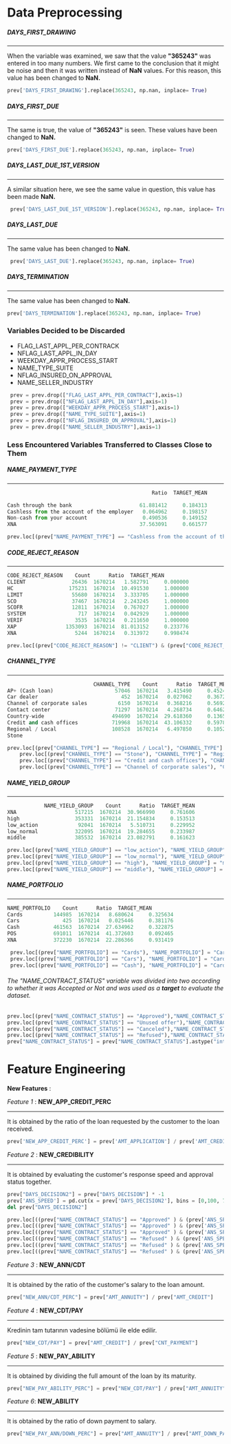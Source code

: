 # Data Preprocessing



##### DAYS_FIRST_DRAWING

------

When the variable was examined, we saw that the value **"365243"** was entered in too many numbers. We first came to the conclusion that it might be noise and then it was written instead of **NaN** values. For this reason, this value has been changed to **NaN.**

```python
prev['DAYS_FIRST_DRAWING'].replace(365243, np.nan, inplace= True)
```



##### DAYS_FIRST_DUE

------

The same is true, the value of **"365243"** is seen. These values have been changed to **NaN.**

```python
prev['DAYS_FIRST_DUE'].replace(365243, np.nan, inplace= True)
```



##### DAYS_LAST_DUE_1ST_VERSION

------

A similar situation here, we see the same value in question, this value has been made **NaN.**

```python
 prev['DAYS_LAST_DUE_1ST_VERSION'].replace(365243, np.nan, inplace= True)
```



##### DAYS_LAST_DUE

------

The same value has been changed to **NaN.**

```python
 prev['DAYS_LAST_DUE'].replace(365243, np.nan, inplace= True)
```



##### DAYS_TERMINATION

------

The same value has been changed to **NaN.**

```python
prev['DAYS_TERMINATION'].replace(365243, np.nan, inplace= True)
```



### Variables Decided to be Discarded

- FLAG_LAST_APPL_PER_CONTRACK
- NFLAG_LAST_APPL_IN_DAY
- WEEKDAY_APPR_PROCESS_START
- NAME_TYPE_SUITE
- NFLAG_INSURED_ON_APPROVAL
- NAME_SELLER_INDUSTRY



```python
 prev = prev.drop(["FLAG_LAST_APPL_PER_CONTRACT"],axis=1)
 prev = prev.drop(["NFLAG_LAST_APPL_IN_DAY"],axis=1)
 prev = prev.drop(["WEEKDAY_APPR_PROCESS_START"],axis=1)
 prev = prev.drop(["NAME_TYPE_SUITE"],axis=1)
 prev = prev.drop(["NFLAG_INSURED_ON_APPROVAL"],axis=1)
 prev = prev.drop(["NAME_SELLER_INDUSTRY"],axis=1)
```



### Less Encountered Variables Transferred to Classes Close to Them

##### NAME_PAYMENT_TYPE

------



```python
                                               Ratio  TARGET_MEAN  

Cash through the bank                      61.881412     0.184313  
Cashless from the account of the employer   0.064962     0.198157  
Non-cash from your account                  0.490536     0.149152  
XNA                                        37.563091     0.661577  
```

```python
prev.loc[(prev["NAME_PAYMENT_TYPE"] == "Cashless from the account of the employer"), "NAME_PAYMENT_TYPE"] = "Cash through the bank "
```



##### CODE_REJECT_REASON

------



```python
CODE_REJECT_REASON    Count      Ratio  TARGET_MEAN
CLIENT               26436  1670214   1.582791     0.000000
HC                  175231  1670214  10.491530     1.000000
LIMIT                55680  1670214   3.333705     1.000000
SCO                  37467  1670214   2.243245     1.000000
SCOFR                12811  1670214   0.767027     1.000000
SYSTEM                 717  1670214   0.042929     1.000000
VERIF                 3535  1670214   0.211650     1.000000
XAP                1353093  1670214  81.013152     0.233776
XNA                   5244  1670214   0.313972     0.998474
```

```python
prev.loc[(prev["CODE_REJECT_REASON"] != "CLIENT") & (prev["CODE_REJECT_REASON"] != "XAP"), "CODE_REJECT_REASON"] = "HC"
```



##### CHANNEL_TYPE

------



```python
                            CHANNEL_TYPE    Count      Ratio  TARGET_MEAN
AP+ (Cash loan)                    57046  1670214   3.415490     0.452442
Car dealer                           452  1670214   0.027062     0.367257
Channel of corporate sales          6150  1670214   0.368216     0.569268
Contact center                     71297  1670214   4.268734     0.646268
Country-wide                      494690  1670214  29.618360     0.136538
Credit and cash offices           719968  1670214  43.106332     0.597836
Regional / Local                  108528  1670214   6.497850     0.105236
Stone      
```

```python
prev.loc[(prev["CHANNEL_TYPE"] == "Regional / Local"), "CHANNEL_TYPE"] = "Regional / Local / Stone"
    prev.loc[(prev["CHANNEL_TYPE"] == "Stone"), "CHANNEL_TYPE"] = "Regional / Local / Stone"   
    prev.loc[(prev["CHANNEL_TYPE"] == "Credit and cash offices"), "CHANNEL_TYPE"] = "Credit and cash offices / Channel"
    prev.loc[(prev["CHANNEL_TYPE"] == "Channel of corporate sales"), "CHANNEL_TYPE"] = "Credit and cash offices / Channel"
```



##### NAME_YIELD_GROUP

------



```python
            NAME_YIELD_GROUP    Count      Ratio  TARGET_MEAN
XNA                   517215  1670214  30.966990     0.761606
high                  353331  1670214  21.154834     0.153513
low_action             92041  1670214   5.510731     0.229952
low_normal            322095  1670214  19.284655     0.233987
middle                385532  1670214  23.082791     0.161623
```

```python
prev.loc[(prev["NAME_YIELD_GROUP"] == "low_action"), "NAME_YIELD_GROUP" ] = "low"
prev.loc[(prev["NAME_YIELD_GROUP"] == "low_normal"), "NAME_YIELD_GROUP"] = "low"
prev.loc[(prev["NAME_YIELD_GROUP"] == "high"), "NAME_YIELD_GROUP"] = "mid/high"
prev.loc[(prev["NAME_YIELD_GROUP"] == "middle"), "NAME_YIELD_GROUP"] = "mid/high"
```



##### NAME_PORTFOLIO

------



```python
NAME_PORTFOLIO    Count      Ratio  TARGET_MEAN
Cards          144985  1670214   8.680624     0.325634
Cars              425  1670214   0.025446     0.381176
Cash           461563  1670214  27.634962     0.322875
POS            691011  1670214  41.372603     0.092465
XNA            372230  1670214  22.286366     0.931419
```

```python
 prev.loc[(prev["NAME_PORTFOLIO"] == "Cards"), "NAME_PORTFOLIO"] = "Cards/Car/Cash"
 prev.loc[(prev["NAME_PORTFOLIO"] == "Cars"), "NAME_PORTFOLIO"] = "Cards/Car/Cash"
 prev.loc[(prev["NAME_PORTFOLIO"] == "Cash"), "NAME_PORTFOLIO"] = "Cards/Car/Cash"
```



###### The "NAME_CONTRACT_STATUS" variable was divided into two according to whether it was Accepted or Not and was used as a **target** to evaluate the dataset.

```python
prev.loc[(prev["NAME_CONTRACT_STATUS"] == "Approved"),"NAME_CONTRACT_STATUS"] = 0
prev.loc[(prev["NAME_CONTRACT_STATUS"] == "Unused offer"),"NAME_CONTRACT_STATUS"] = 0
prev.loc[(prev["NAME_CONTRACT_STATUS"] == "Canceled"),"NAME_CONTRACT_STATUS"] = 1
prev.loc[(prev["NAME_CONTRACT_STATUS"] == "Refused"),"NAME_CONTRACT_STATUS"] = 1
prev["NAME_CONTRACT_STATUS"] = prev["NAME_CONTRACT_STATUS"].astype("int")
```





# Feature Engineering



**New Features** : 

*Feature 1* : **NEW_APP_CREDIT_PERC**

------

It is obtained by the ratio of the loan requested by the customer to the loan received.

```python
prev['NEW_APP_CREDIT_PERC'] = prev['AMT_APPLICATION'] / prev['AMT_CREDIT']
```



*Feature 2* : **NEW_CREDIBILITY**

------

It is obtained by evaluating the customer's response speed and approval status together.

```python
prev["DAYS_DECISION2"] = prev["DAYS_DECISION"] * -1
prev['ANS_SPEED'] = pd.cut(x = prev['DAYS_DECISION2'], bins = [0,100, 700, 3000], labels = ["Fast", "Normal", "Late"])
del prev["DAYS_DECISION2"]

prev.loc[((prev["NAME_CONTRACT_STATUS"] == "Approved" ) & (prev['ANS_SPEED'] == "Fast")),"NEW_CREDIBILITY"] = 5 #hızlı ve olumlu onay alanlar 
prev.loc[((prev["NAME_CONTRACT_STATUS"] == "Approved" ) & (prev['ANS_SPEED'] == "Normal")),"NEW_CREDIBILITY"] = 4 #normal ve olumlu onay alanlar 
prev.loc[((prev["NAME_CONTRACT_STATUS"] == "Approved" ) & (prev['ANS_SPEED'] == "Late")),"NEW_CREDIBILITY"] = 3 #yavaş ve olumlu onay alanlar 
prev.loc[((prev["NAME_CONTRACT_STATUS"] == "Refused" ) & (prev['ANS_SPEED'] == "Late")),"NEW_CREDIBILITY"] = 2  #yavaş ve olumsuz onay alanlar 
prev.loc[((prev["NAME_CONTRACT_STATUS"] == "Refused" ) & (prev['ANS_SPEED'] == "Normal")),"NEW_CREDIBILITY"] = 1  #normal ve olumsuz onay alanlar 
prev.loc[((prev["NAME_CONTRACT_STATUS"] == "Refused" ) & (prev['ANS_SPEED'] == "Fast")),"NEW_CREDIBILITY"] = 0  #hızlı ve olumsuz onay alanlar 
```



*Feature 3* : **NEW_ANN/CDT**

------

It is obtained by the ratio of the customer's salary to the loan amount.

```python
prev["NEW_ANN/CDT_PERC"] = prev["AMT_ANNUITY"] / prev["AMT_CREDIT"]
```



*Feature 4* : **NEW_CDT/PAY**

------

Kredinin tam tutarının vadesine bölümü ile elde edilir.

```python
prev["NEW_CDT/PAY"] = prev["AMT_CREDIT"] / prev["CNT_PAYMENT"]
```



*Feature 5* : **NEW_PAY_ABILITY**

------

It is obtained by dividing the full amount of the loan by its maturity.   

```python
prev["NEW_PAY_ABILITY_PERC"] = prev["NEW_CDT/PAY"] / prev["AMT_ANNUITY"] 
```



*Feature 6*:  **NEW_ABILITY**

------

It is obtained by the ratio of down payment to salary.

```python
prev["NEW_PAY_ANN/DOWN_PERC"] = prev["AMT_ANNUITY"] / prev["AMT_DOWN_PAYMENT"]
```




